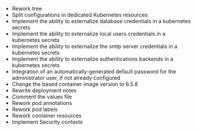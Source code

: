 * Rework tree
* Split configurations in dedicated Kubernetes resources
* Implement the ability to externalize database credentials in a kubernetes secrets
* Implement the ability to externalize local users credentials in a kubernetes secrets
* Implement the ability to externalize the smtp server credentials in a kubernetes secrets
* Implement the ability to externalize authentications backends in a kubernetes secrets
* Integration of an automatically-generated default password for the administrator user, if not already configured
* Change the based container image version to 6.5.8
* Rewrite deployment notes
* Comment the values file
* Rework pod annotations
* Rework pod labels
* Rework container resources
* Implement Security contexts

